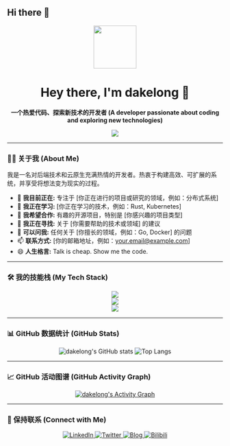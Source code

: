 ## Hi there 👋

<div align="center">
  <img src="https://media.giphy.com/media/M9gbBd9hDxMyuI6A2M/giphy.gif" width="100" />
  <h1>
    Hey there, I'm dakelong 👋
  </h1>
  <p>
    <b>一个热爱代码、探索新技术的开发者 (A developer passionate about coding and exploring new technologies)</b>
  </p>
  
  <p>
    <img src="https://visitor-badge.glitch.me/badge?page_id=dakelong.dakelong&left_text=Visitors" />
  </p>
</div>

---

### 👨‍💻 关于我 (About Me)

<p align="left">
  我是一名对后端技术和云原生充满热情的开发者。热衷于构建高效、可扩展的系统，并享受将想法变为现实的过程。
</p>

- 🔭 **我目前正在:** 专注于 [你正在进行的项目或研究的领域，例如：分布式系统]
- 🌱 **我正在学习:** [你正在学习的技术，例如：Rust, Kubernetes]
- 👯 **我希望合作:** 有趣的开源项目，特别是 [你感兴趣的项目类型]
- 🤔 **我正在寻找:** 关于 [你需要帮助的技术或领域] 的建议
- 💬 **可以问我:** 任何关于 [你擅长的领域，例如：Go, Docker] 的问题
- 📫 **联系方式:** [你的邮箱地址，例如：your.email@example.com]
- 😄 **人生格言:** Talk is cheap. Show me the code.

---

### 🛠️ 我的技能栈 (My Tech Stack)

<p align="center">
  <a href="https://skillicons.dev">
    <img src="https://skillicons.dev/icons?i=js,ts,react,vue,html,css,tailwind" />
  </a>
  <br>
  <a href="https://skillicons.dev">
    <img src="https://skillicons.dev/icons?i=go,python,java,nodejs,gin,nestjs" />
  </a>
  <br>
  <a href="https://skillicons.dev">
    <img src="https://skillicons.dev/icons?i=mysql,postgres,redis,mongodb,docker,kubernetes,aws,gcp" />
  </a>
</p>

---

### 📊 GitHub 数据统计 (GitHub Stats)

<p align="center">
  <img src="https://github-readme-stats.vercel.app/api?username=dakelong&show_icons=true&theme=tokyonight&hide_border=true&rank_icon=github" alt="dakelong's GitHub stats" />
  
  <img src="https://github-readme-stats.vercel.app/api/top-langs/?username=dakelong&layout=compact&theme=tokyonight&hide_border=true" alt="Top Langs" />
</p>

---

### 📈 GitHub 活动图谱 (GitHub Activity Graph)

<p align="center">
  <a href="https://github.com/ashutosh00710/github-readme-activity-graph">
    <img alt="dakelong's Activity Graph" src="https://github-readme-activity-graph.vercel.app/graph?username=dakelong&theme=tokyonight&hide_border=true&hide_title=true" />
  </a>
</p>

---

### 🔗 保持联系 (Connect with Me)

<p align="center">
  <a href="[你的领英链接]" target="_blank">
    <img src="https://img.shields.io/badge/LinkedIn-0077B5?style=for-the-badge&logo=linkedin&logoColor=white" alt="LinkedIn">
  </a>
  <a href="[你的推特/X链接]" target="_blank">
    <img src="https://img.shields.io/badge/Twitter-1DA1F2?style=for-the-badge&logo=twitter&logoColor=white" alt="Twitter">
  </a>
  <a href="[你的个人博客链接]" target="_blank">
    <img src="https://img.shields.io/badge/Blog-3B7EBF?style=for-the-badge&logo=blogger&logoColor=white" alt="Blog">
  </a>
  <a href="[你的B站链接]" target="_blank">
    <img src="https://img.shields.io/badge/Bilibili-00A1D6?style=for-the-badge&logo=bilibili&logoColor=white" alt="Bilibili">
  </a>
</p>
<!--
**dakelong/dakelong** is a ✨ _special_ ✨ repository because its `README.md` (this file) appears on your GitHub profile.

Here are some ideas to get you started:

- 🔭 I’m currently working on ...
- 🌱 I’m currently learning ...
- 👯 I’m looking to collaborate on ...
- 🤔 I’m looking for help with ...
- 💬 Ask me about ...
- 📫 How to reach me: ...
- 😄 Pronouns: ...
- ⚡ Fun fact: ...
-->
